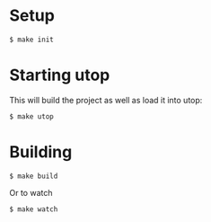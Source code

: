 # Setup

```shell
$ make init
```

# Starting utop

This will build the project as well as load it into utop:

```shell
$ make utop
```

# Building

```shell
$ make build
```

Or to watch

```shell
$ make watch
```